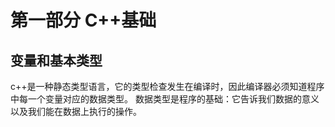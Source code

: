 # 第一部分 C++基础
## 变量和基本类型
c++是一种静态类型语言，它的类型检查发生在编译时，因此编译器必须知道程序中每一个变量对应的数据类型。
数据类型是程序的基础：它告诉我们数据的意义以及我们能在数据上执行的操作。

